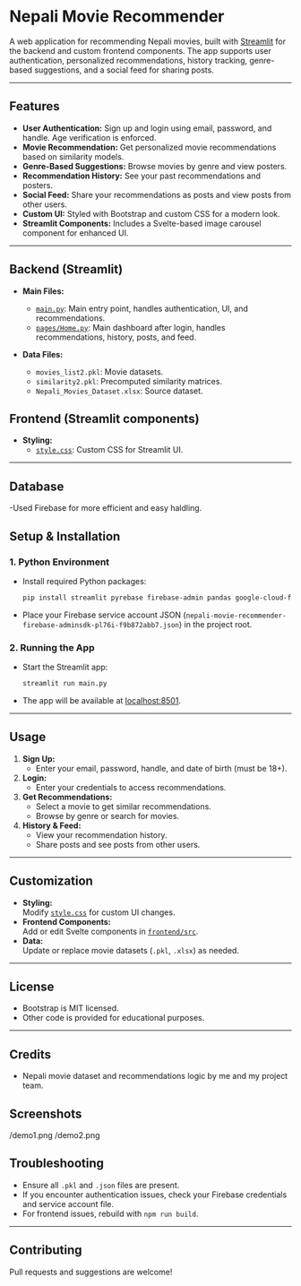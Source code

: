 # Nepali Movie Recommender

A web application for recommending Nepali movies, built with [Streamlit](https://streamlit.io/) for the backend and custom frontend components. The app supports user authentication, personalized recommendations, history tracking, genre-based suggestions, and a social feed for sharing posts.

---

## Features

- **User Authentication:** Sign up and login using email, password, and handle. Age verification is enforced.
- **Movie Recommendation:** Get personalized movie recommendations based on similarity models.
- **Genre-Based Suggestions:** Browse movies by genre and view posters.
- **Recommendation History:** See your past recommendations and posters.
- **Social Feed:** Share your recommendations as posts and view posts from other users.
- **Custom UI:** Styled with Bootstrap and custom CSS for a modern look.
- **Streamlit Components:** Includes a Svelte-based image carousel component for enhanced UI.

---


## Backend (Streamlit)

- **Main Files:**  
  - [`main.py`](main.py): Main entry point, handles authentication, UI, and recommendations.
  - [`pages/Home.py`](pages/Home.py): Main dashboard after login, handles recommendations, history, posts, and feed.

- **Data Files:**  
  - `movies_list2.pkl`: Movie datasets.
  - `similarity2.pkl`: Precomputed similarity matrices.
  - `Nepali_Movies_Dataset.xlsx`: Source dataset.

## Frontend (Streamlit components)
- **Styling:**  
  - [`style.css`](style.css): Custom CSS for Streamlit UI.

---
## Database
-Used Firebase for more efficient and easy haldling.

## Setup & Installation

### 1. Python Environment

- Install required Python packages:
  ```sh
  pip install streamlit pyrebase firebase-admin pandas google-cloud-firestore
  ```

- Place your Firebase service account JSON (`nepali-movie-recommender-firebase-adminsdk-pl76i-f9b872abb7.json`) in the project root.

### 2. Running the App

- Start the Streamlit app:
  ```sh
  streamlit run main.py
  ```
 
- The app will be available at [localhost:8501](http://localhost:8501).

---

## Usage

1. **Sign Up:**  
   - Enter your email, password, handle, and date of birth (must be 18+).
2. **Login:**  
   - Enter your credentials to access recommendations.
3. **Get Recommendations:**  
   - Select a movie to get similar recommendations.
   - Browse by genre or search for movies.
4. **History & Feed:**  
   - View your recommendation history.
   - Share posts and see posts from other users.

---

## Customization

- **Styling:**  
  Modify [`style.css`](style.css) for custom UI changes.
- **Frontend Components:**  
  Add or edit Svelte components in [`frontend/src`](frontend/src).
- **Data:**  
  Update or replace movie datasets (`.pkl`, `.xlsx`) as needed.

---

## License

- Bootstrap is MIT licensed.
- Other code is provided for educational purposes.

---

## Credits

- Nepali movie dataset and recommendations logic by me and my project team.


## Screenshots
/demo1.png
/demo2.png


## Troubleshooting

- Ensure all `.pkl` and `.json` files are present.
- If you encounter authentication issues, check your Firebase credentials and service account file.
- For frontend issues, rebuild with `npm run build`.

---

## Contributing

Pull requests and suggestions are welcome!
